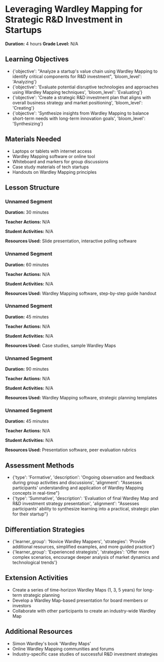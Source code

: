 # Leveraging Wardley Mapping for Strategic R&D Investment in Startups

**Duration:** 4 hours
**Grade Level:** N/A

## Learning Objectives
- {'objective': "Analyze a startup's value chain using Wardley Mapping to identify critical components for R&D investment", 'bloom_level': 'Analyzing'}
- {'objective': 'Evaluate potential disruptive technologies and approaches using Wardley Mapping techniques', 'bloom_level': 'Evaluating'}
- {'objective': 'Create a strategic R&D investment plan that aligns with overall business strategy and market positioning', 'bloom_level': 'Creating'}
- {'objective': 'Synthesize insights from Wardley Mapping to balance short-term needs with long-term innovation goals', 'bloom_level': 'Synthesizing'}

## Materials Needed
- Laptops or tablets with internet access
- Wardley Mapping software or online tool
- Whiteboard and markers for group discussions
- Case study materials of tech startups
- Handouts on Wardley Mapping principles

## Lesson Structure
### Unnamed Segment
**Duration:** 30 minutes

**Teacher Actions:** N/A

**Student Activities:** N/A

**Resources Used:** Slide presentation, interactive polling software

### Unnamed Segment
**Duration:** 60 minutes

**Teacher Actions:** N/A

**Student Activities:** N/A

**Resources Used:** Wardley Mapping software, step-by-step guide handout

### Unnamed Segment
**Duration:** 45 minutes

**Teacher Actions:** N/A

**Student Activities:** N/A

**Resources Used:** Case studies, sample Wardley Maps

### Unnamed Segment
**Duration:** 90 minutes

**Teacher Actions:** N/A

**Student Activities:** N/A

**Resources Used:** Wardley Mapping software, strategic planning templates

### Unnamed Segment
**Duration:** 45 minutes

**Teacher Actions:** N/A

**Student Activities:** N/A

**Resources Used:** Presentation software, peer evaluation rubrics

## Assessment Methods
- {'type': 'Formative', 'description': 'Ongoing observation and feedback during group activities and discussions', 'alignment': "Assesses participants' understanding and application of Wardley Mapping concepts in real-time"}
- {'type': 'Summative', 'description': 'Evaluation of final Wardley Map and R&D investment strategy presentation', 'alignment': "Assesses participants' ability to synthesize learning into a practical, strategic plan for their startup"}

## Differentiation Strategies
- {'learner_group': 'Novice Wardley Mappers', 'strategies': 'Provide additional resources, simplified examples, and more guided practice'}
- {'learner_group': 'Experienced strategists', 'strategies': 'Offer more complex scenarios, encourage deeper analysis of market dynamics and technological trends'}

## Extension Activities
- Create a series of time-horizon Wardley Maps (1, 3, 5 years) for long-term strategic planning
- Develop a Wardley Map-based presentation for board members or investors
- Collaborate with other participants to create an industry-wide Wardley Map

## Additional Resources
- Simon Wardley's book 'Wardley Maps'
- Online Wardley Mapping communities and forums
- Industry-specific case studies of successful R&D investment strategies
